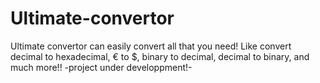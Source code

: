 # Ultimate-convertor
Ultimate convertor can easily convert all that you need! Like convert decimal to hexadecimal, € to $, binary to decimal, decimal to binary, and much more!! -project under developpment!-
